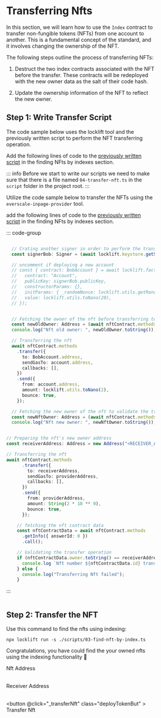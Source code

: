 # Transferring Nfts

<div class="deployToken">

In this section, we will learn how to use the  `Index`  contract to transfer non-fungible tokens (NFTs) from one account to another. This is a fundamental concept of the standard, and it involves changing the ownership of the NFT.

The following steps outline the process of transferring NFTs:

1. Destruct the two index contracts associated with the NFT before the transfer. These contracts will be redeployed with the new owner data as the salt of their code hash.

2. Update the ownership information of the NFT to reflect the new owner.

## Step 1: Write Transfer Script

<span  :class="LLdis"  >

The code sample below uses the locklift tool and the previously written script to perform the NFT transferring operation.

Add the following lines of code to the [previously written script](./findingNftByIndexes.md#step-1-write-searching-script) in the finding NFts by indexes section.

::: info
Before we start to write our scripts we need to make sure that there is a file named `04-transfer-nft.ts` in the `script` folder in the project root.
:::

</span>

<span :class="EIPdis"  >

Utilize the code sample below to transfer the NFTs using the `everscale-inpage-provider` tool.

add the following lines of code to the [previously written script](./findingNftByIndexes.md#step-1-write-searching-script) in the finding NFts by indexes section.

</span>

<div @click="codeBlockSwitchHandler" >

::: code-group

```` typescript [locklift]

  // Crating another signer in order to perform the transferring nft from one account to another
  const signerBob: Signer = (await locklift.keystore.getSigner("0"))!;

  // uncomment if deploying a new account
  // const { contract: BobAccount } = await locklift.factory.deployContract({
  //   contract: "Account",
  //   publicKey: signerBob.publicKey,
  //   constructorParams: {},
  //   initParams: { _randomNonce: locklift.utils.getRandomNonce() },
  //   value: locklift.utils.toNano(20),
  // });


  // Fetching the owner of the nft before transferring to be able to validate the transfer process.
  const newOldOwner: Address = (await nftContract.methods.getInfo({ answerId: 0 }).call()).owner;
  console.log("Nft old owner: ", newOldOwner.toString());

  // Transferring the nft
  await nftContract.methods
    .transfer({
      to: BobAccount.address,
      sendGasTo: account.address,
      callbacks: [],
    })
    .send({
      from: account.address,
      amount: locklift.utils.toNano(2),
      bounce: true,
    });

  // Fetching the new owner of the nft to validate the transfer operation
  const newNftOwner: Address = (await nftContract.methods.getInfo({ answerId: 0 }).call()).owner;
  console.log("Nft new owner: ", newNftOwner.toString());

````

````typescript [everscale-inpage-provider]

// Preparing the nft's new owner address
const receiverAddress: Address = new Address("<RECEIVER_ADDRESS>");

// Transferring the nft
await nftContract.methods
      .transfer({
        to: receiverAddress,
        sendGasTo: providerAddress,
        callbacks: [],
      })
      .send({
        from: providerAddress,
        amount: String(2 * 10 ** 9),
        bounce: true,
      });

    // fetching the nft contract data
    const nftContractData = await nftContract.methods
      .getInfo({ answerId: 0 })
      .call();

    // Validating the transfer operation
    if (nftContractData.owner.toString() == receiverAddress.toString()) {
      console.log `Nft number ${nftContractData.id} transferred to ${receiverAddress}`;
    } else {
      console.log("Transferring Nft failed");
    }
````

:::

</div>


<div class="action">

## Step 2: Transfer the NFT

<div :class="llAction">

Use this command to find the nfts using indexing:

```shell
npx locklift run -s ./scripts/03-find-nft-by-index.ts
```
<ImgContainer src= '/transferNft.png' width="100%" altText="deployTip3Output" />

Congratulations, you have could find the your owned nfts using the indexing functionality 🎉

</div>

<div :class="eipAction" >


<p style="margin-bottom: 0;">Nft Address</p>

<input ref="actionNftAddress" type="text" class="action Ain" />

<p style="margin-bottom: 0;">Receiver Address</p>

<input ref="actionReceiverAddress" type="text" class="action Ain" />

<button @click="_transferNft" class="deployTokenBut" > Transfer Nft </button>

<p id="output-p" :class="EIPdis"><loading :text="loadingText"/></p>

</div>

</div>

</div>

<script lang="ts" >

import { defineComponent, ref, onMounted } from "vue";
import {toast} from "/src/helpers/toast";
import ImgContainer from "../../../.vitepress/theme/components/shared/BKDImgContainer.vue"
import loading from "../../../.vitepress/theme/components/shared/BKDLoading.vue"
import { transferNft } from "../../scripts/transferNft";

export default defineComponent({
  name: "deployToken",
      components :{
    ImgContainer,
    loading
  },
  data(){
    return{
        LLdis: "cbShow",
        EIPdis: "cbHide",
        llAction: "llAction cbShow",
        eipAction: "eipAction cbHide",
        collMeta: "cbHide",
        nftMeta: "cbHide",
        loadingText: " ",
        loadingText2: " "
        }
  },
  setup() {



async function _transferNft(){
        this.loadingText = ""
        if (
            this.$refs.actionNftAddress.value == ''

        ){
            toast("Nft address field is required !", 0)
            this.loadingText = "Failed"
            return
        }
        if (
            this.$refs.actionReceiverAddress.value == ''

        ){
            toast("Receiver address field is required !", 0)
            this.loadingText = "Failed"
            return
        }
        let  deployTokenRes = await transferNft(
            this.$refs.actionNftAddress.value,
            this.$refs.actionReceiverAddress.value
        )

        // Rendering the output
        deployTokenRes = !deployTokenRes ? "Failed" :  deployTokenRes;
        this.loadingText = deployTokenRes;
  }

  async function codeBlockSwitchHandler(e){
     if(e.target.innerHTML.includes("everscale-inpage-provider")){
        this.LLdis = "cbHide"
        this.EIPdis = "cbShow"
        this.llAction = "llAction cbHide"
        this.eipAction = "eipAction cbShow"
     }else if(e.target.innerHTML.includes("locklift")){
        this.EIPdis = "cbHide"
        this.LLdis = "cbShow"
        this.llAction = "llAction cbShow"
        this.eipAction = "eipAction cbHide"

     }
  }
return {
        _transferNft,
        codeBlockSwitchHandler
    };
  }

});

</script>


<style>

textarea{
 width:100%;
 height: 400px;
}

.action{
    display:inline-block;
}

.actionInName{
    font-size: .9rem;
}

.deployTokenBut, .Ain, details
{
  background-color: var(--vp-c-bg-mute);
  transition: background-color 0.1s;
  border: 1px solid var(--vp-c-divider);
  border-radius: 8px;
  font-weight: 600;
  cursor : pointer;
}

details{
    padding : 0 10px 0 10px;
}
.Ain{
    padding-left : 10px;
    margin : 0;
}
.deployTokenBut{
    cursor:pointer;
    padding: 5px 12px;
    display: flex;
    transition: all ease .3s;
}

.deployTokenBut:hover{
      border: 1px solid var(--light-color-ts-class);
}

#output-p{
    /* height: 30px; */
    padding: 2px 10px;
    border-radius: 8px;
    border: 1px solid var(--vp-c-divider);
    }

.cbShow{
    display: block;
}
.cbHide{
    display: none;
}

.eipAction{
    font-weight: 600;
}

* {box-sizing: border-box;}

.container {
  display: flex;
  position: relative;
  margin-bottom: 12px;
  font-size: .9rem;
}

.container .checkboxInput {
  position: absolute;
  opacity: 0;
  height: 0;
  width: 0;

}

.checkmark {
  cursor: pointer;
  position: relative;
  top: 0;
  left: 0;
  height: 25px;
  width: 25px;
  background-color: var(--vp-c-bg-mute);
  border: 1px solid var(--vp-c-divider);
  border-radius : 8px;
  margin-left: 10px;
}

.container input:checked ~ .checkmark {
  background-color: var(--vp-c-brand);
}

.checkmark:after {
  content: "";
  position: absolute;
  display: none;
}

.container input:checked ~ .checkmark:after {
  display: block;
}

.container .checkmark:after {
  left: 9px;
  top: 5px;
  width: 5px;
  height: 10px;
  border: solid white;
  border-width: 0 3px 3px 0;
  -webkit-transform: rotate(45deg);
  -ms-transform: rotate(45deg);
  transform: rotate(45deg);
}

</style>